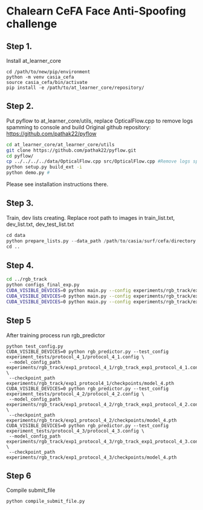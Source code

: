 # Chalearn CeFA Face Anti-Spoofing challenge

## Step 1. 
Install at_learner_core
```
cd /path/to/new/pip/environment
python -m venv casia_cefa
source casia_cefa/bin/activate
pip install -e /path/to/at_learner_core/repository/
```

## Step 2.
Put pyflow to at_learner_core/utils, replace OpticalFlow.cpp to remove logs spamming to console and build
Original github repository: https://github.com/pathak22/pyflow

```bash
cd at_learner_core/at_learner_core/utils
git clone https://github.com/pathak22/pyflow.git
cd pyflow/
cp ../../../../data/OpticalFlow.cpp src/OpticalFlow.cpp #Remove logs spamming to console
python setup.py build_ext -i
python demo.py # 
```

Please see installation instructions there.

## Step 3.
Train, dev lists creating.
Replace root path to images in train_list.txt, dev_list.txt, dev_test_list.txt
```python
cd data
python prepare_lists.py --data_path /path/to/casia/surf/cefa/directory
cd ..
```

## Step 4.
```bash
cd ../rgb_track
python configs_final_exp.py
CUDA_VISIBLE_DEVICES=0 python main.py --config experiments/rgb_track/exp1_protocol_4_1/rgb_track_exp1_protocol_4_1.config;
CUDA_VISIBLE_DEVICES=0 python main.py --config experiments/rgb_track/exp1_protocol_4_2/rgb_track_exp1_protocol_4_2.config;
CUDA_VISIBLE_DEVICES=0 python main.py --config experiments/rgb_track/exp1_protocol_4_3/rgb_track_exp1_protocol_4_3.config
```

## Step 5
After training process run rgb_predictor
```
python test_config.py
CUDA_VISIBLE_DEVICES=0 python rgb_predictor.py --test_config experiment_tests/protocol_4_1/protocol_4_1.config \
 --model_config_path experiments/rgb_track/exp1_protocol_4_1/rgb_track_exp1_protocol_4_1.config \
 --checkpoint_path experiments/rgb_track/exp1_protocol4_1/checkpoints/model_4.pth
CUDA_VISIBLE_DEVICES=0 python rgb_predictor.py --test_config experiment_tests/protocol_4_2/protocol_4_2.config \
 --model_config_path experiments/rgb_track/exp1_protocol_4_2/rgb_track_exp1_protocol_4_2.config \
 --checkpoint_path experiments/rgb_track/exp1_protocol_4_2/checkpoints/model_4.pth
CUDA_VISIBLE_DEVICES=0 python rgb_predictor.py --test_config experiment_tests/protocol_4_3/protocol_4_3.config \
 --model_config_path experiments/rgb_track/exp1_protocol_4_3/rgb_track_exp1_protocol_4_3.config \
 --checkpoint_path experiments/rgb_track/exp1_protocol_4_3/checkpoints/model_4.pth
```
## Step 6
Compile submit_file
```bash
python compile_submit_file.py
```

